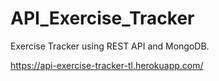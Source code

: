 # API_Exercise_Tracker
Exercise Tracker using REST API and MongoDB.

https://api-exercise-tracker-tl.herokuapp.com/
